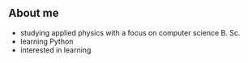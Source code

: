 ## About me

- studying applied physics with a focus on computer science B. Sc.
- learning Python 
- interested in learning
